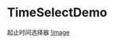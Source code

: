 # TimeSelectDemo
起止时间选择器
[!image](https://raw.githubusercontent.com/Enjoylone1y/TimeSelectDemo/master/img/device-2017-08-13-222745.png)
